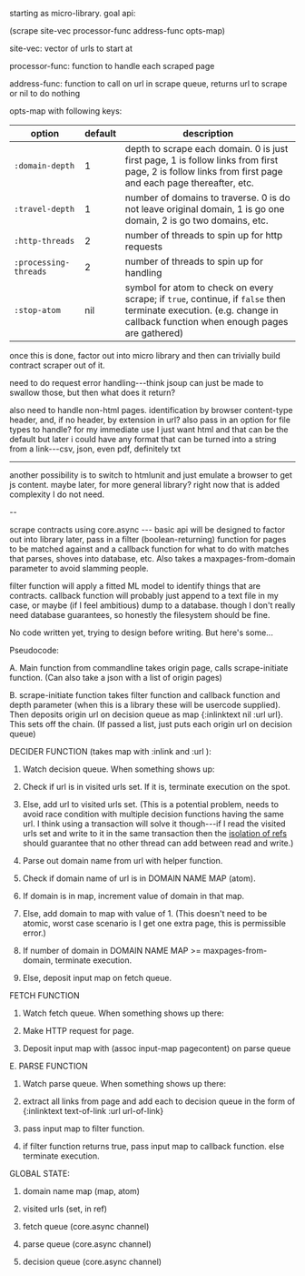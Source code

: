 starting as micro-library.  goal api: 

(scrape site-vec processor-func address-func opts-map)

site-vec: vector of urls to start at

processor-func: function to handle each scraped page

address-func: function to call on url in scrape queue, returns url to scrape or nil to do nothing 

opts-map with following keys: 

option | default | description
--- | --- | ---
`:domain-depth` | 1 | depth to scrape each domain. 0 is just first page, 1 is follow links from first page, 2 is follow links from first page and each page thereafter, etc.
`:travel-depth` | 1 | number of domains to traverse. 0 is do not leave original domain, 1 is go one domain, 2 is go two domains, etc.
`:http-threads` | 2 | number of threads to spin up for http requests
`:processing-threads` | 2 | number of threads to spin up for handling 
`:stop-atom` | nil | symbol for atom to check on every scrape; if `true`, continue, if `false` then terminate execution. (e.g. change in callback function when enough pages are gathered)

once this is done, factor out into micro library and then can trivially build contract scraper out of it.

 need to do request error handling---think jsoup can just be made to swallow those, but then what does it return?

also need to handle non-html pages.  identification by browser content-type header, and, if no header, by extension in url?  also pass in an option for file types to handle?  for my immediate use I just want html and that can be the default but later i could have any format that can be turned into a string from a link---csv, json, even pdf, definitely txt 

--- 
another possibility is to switch to htmlunit and just emulate a browser to get js content.  maybe later, for more general library?  right now that is added complexity I do not need. 

-- 

scrape contracts using core.async --- basic api will be designed to factor out into library later, pass in a filter (boolean-returning) function for pages to be matched against and a callback function for what to do with matches that parses, shoves into database, etc.  Also takes a maxpages-from-domain parameter to avoid slamming people.  

filter function will apply a fitted ML model to identify things that are contracts.  callback function will probably just append to a text file in my case, or maybe (if I feel ambitious) dump to a database.  though I don't really need database guarantees, so honestly the filesystem should be fine.

No code written yet, trying to design before writing.  But here's some...

Pseudocode: 

A.  Main function from commandline takes origin page, calls scrape-initiate function.  (Can also take a json with a list of origin pages)

B.  scrape-initiate function takes filter function and callback function and depth parameter (when this is a library these will be usercode supplied).  Then deposits origin url on decision queue as map {:inlinktext nil :url url}.  This sets off the chain.  (If passed a list, just puts each origin url on decision queue)

DECIDER FUNCTION (takes map with :inlink and :url ): 

1.  Watch decision queue. When something shows up:

2.  Check if url is in visited urls set.  If it is, terminate execution on the spot.
    
3.  Else, add url to visited urls set. (This is a potential problem, needs to avoid race condition with multiple decision functions having the same url.  I think using a transaction will solve it though---if I read the visited urls set and write to it in the same transaction then the [isolation of refs](https://clojure.org/reference/refs) should guarantee that no other thread can add between read and write.)

4.  Parse out domain name from url with helper function. 

5.  Check if domain name of url is in DOMAIN NAME MAP (atom).

6.  If domain is in map, increment value of domain in that map. 

7.  Else, add domain to map with value of 1.  (This doesn't need to be atomic, worst case scenario is I get one extra page, this is permissible error.)

8.  If number of domain in DOMAIN NAME MAP >= maxpages-from-domain, terminate execution.

9.  Else, deposit input map on fetch queue.
    
FETCH FUNCTION

1.  Watch fetch queue.  When something shows up there: 

2.  Make HTTP request for page.

3.  Deposit input map with (assoc input-map pagecontent) on parse queue

E.  PARSE FUNCTION

1.  Watch parse queue.  When something shows up there:

2.  extract all links from page and add each to decision queue in the form of {:inlinktext text-of-link :url url-of-link}

2.  pass input map to filter function.

3.  if filter function returns true, pass input map to callback function.  else terminate execution.
    
    
GLOBAL STATE:

1.  domain name map (map, atom)

2.  visited urls (set, in ref)

3.  fetch queue (core.async channel)

4.  parse queue (core.async channel)

5.  decision queue (core.async channel)
